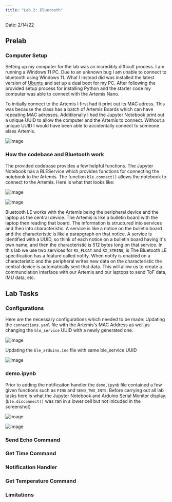 ```yaml
---
title: "Lab 2: Bluetooth"
---
```


Date: 2/14/22

## Prelab

### Computer Setup
Setting up my computer for the lab was an incredibly difficult process. I am running a Windows 11 PC. Due to an unknown bug I am unable to connect to bluetooth using Windows 11. What I instead did was installed the latest version of [Ubuntu](https://ubuntu.com/download/desktop) and set up a dual boot for my PC. After following the provided setup process for installing Python and the starter code my computer was able to connect with the Artemis Nano.

To initially connect to the Artemis I first had it print out its MAC adress. This was because the class has a batch of Artemis Boards which can have repeating MAC adresses. Additiionally I had the Jupyter Notebook print out a unique UUID to allow the computer and the Artemis to connect. Without a unique UUID I would have been able to accidentally connect to someone elses Artemis. 

![image](https://user-images.githubusercontent.com/123790450/218936223-58eb0ee1-40bf-448c-a938-64925845a9c7.png)

### How the codebase and Bluetooth work
The provided codebase provides a few helpful functions. The Jupyter Notebook has a BLEService which provides functions for connecting the notebook to the Artemis. The function `ble.connect()` allows the notebook to connect to the Artemis. Here is what that looks like:

![image](https://user-images.githubusercontent.com/123790450/218937721-ca65f610-3b91-4eaf-8e0f-34b0a2916a9f.png)

![image](https://user-images.githubusercontent.com/123790450/218937771-e4c33b48-0364-43ed-ac14-72c17414c6fe.png)

Bluetooth LE works with the Artemis being the peripheral device and the laptop as the central device. The Artemis is like a bulletin board with the laptop then reading that board. The information is structured into services and then into characteristic. A service is like a notice on the bulletin board and the characteristic is like a parapgraph on that notice. A service is identified with a UUID, so think of each notice on a bulletin board having it's own name, and then the characteristic is 512 bytes long on that service. In this lab we use two services for `RX_FLOAT` and `RX_STRING`, is The Bluetooth LE specification has a feature called notify. When notify is enabled on a characteristic and the peripheral writes new data on the characteristic the central device is automatically sent that data. This will allow us to create a communciation interface with our Artemis and our laptops to send ToF data, IMU data, etc.

## Lab Tasks

### Configurations
Here are the necessary configurations which needed to be made:
Updating the `connections.yaml` file with the Artemis's MAC Address as well as changing the `ble_service` UUID with a newly generated one.

![image](https://user-images.githubusercontent.com/123790450/218940423-10ee21c8-04ae-4600-a2b1-5cb922eddbf5.png)

Updating the `ble_arduino.ino` file with same ble_service UUID

![image](https://user-images.githubusercontent.com/123790450/218940691-e28c5ad3-8d8d-4ff5-85f1-8a25528a56db.png)

### demo.ipynb
Prior to adding the notificaiton handler the `demo.ipynb` file contained a few given functions such as `PING` and `SEND_TWO_INTS`. Before carrying out all lab tasks here is what the Jupyter Notebook and Arduino Serial Monitor display. (`ble.disconnect()` was ran in a lower cell but not inlcuded in the screenshot)

![image](https://user-images.githubusercontent.com/123790450/218941576-9f667fa8-684c-4d6e-a340-4b7508caff24.png)

![image](https://user-images.githubusercontent.com/123790450/218941636-b0fbe44c-742d-40d4-acd7-381213b1dd1d.png)

### Send Echo Command

<script src="https://gist.github.com/rkansara1/2c24fb483f15776e12e0e667a895b8ed.js"></script>

<script src="https://gist.github.com/rkansara1/8a7b11c517f778abaa272e893287456f.js"></script>



### Get Time Command

### Notification Handler

### Get Temperature Command

### Limitations

